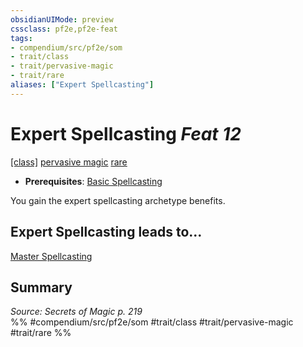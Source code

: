 ```yaml
---
obsidianUIMode: preview
cssclass: pf2e,pf2e-feat
tags:
- compendium/src/pf2e/som
- trait/class
- trait/pervasive-magic
- trait/rare
aliases: ["Expert Spellcasting"]
---
```

# Expert Spellcasting  *Feat 12*  
[[class]](/rules/traits/any-class-som.md)  [pervasive magic](../../rules/traits/pervasive-magic-som.md)  [rare](../../rules/traits/rare.md)  

- **Prerequisites**: [Basic Spellcasting](basic-spellcasting-som.md)

You gain the expert spellcasting archetype benefits.

## Expert Spellcasting leads to...

[Master Spellcasting](master-spellcasting-som.md)

## Summary

*Source: Secrets of Magic p. 219*  
%% #compendium/src/pf2e/som #trait/class #trait/pervasive-magic #trait/rare %%